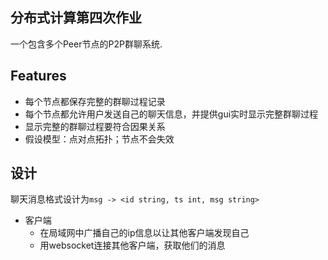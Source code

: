 ## 分布式计算第四次作业

一个包含多个Peer节点的P2P群聊系统.

## Features

- 每个节点都保存完整的群聊过程记录
- 每个节点都允许用户发送自己的聊天信息，并提供gui实时显示完整群聊过程
- 显示完整的群聊过程要符合因果关系
- 假设模型：点对点拓扑；节点不会失效

## 设计

聊天消息格式设计为`msg -> <id string, ts int, msg string>`

- 客户端
    - 在局域网中广播自己的ip信息以让其他客户端发现自己
    - 用websocket连接其他客户端，获取他们的消息
